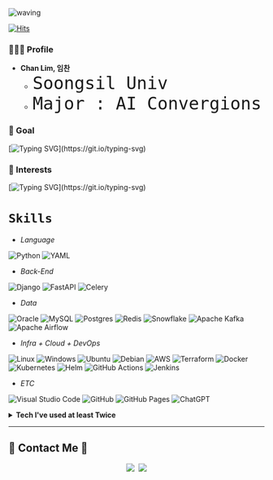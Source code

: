  
![waving](https://capsule-render.vercel.app/api?type=waving&height=240&text=LimChan&fontAlign=24&fontAlignY=40&color=gradient)  

[![Hits](https://hits.seeyoufarm.com/api/count/incr/badge.svg?url=https%3A%2F%2Fgithub.com%2FChanLim-BD%2Fhit-counter&count_bg=%2379C83D&title_bg=%23555555&icon=&icon_color=%23E7E7E7&title=hits&edge_flat=false)](https://hits.seeyoufarm.com) 


### 🧑🏻‍💻 Profile
* <b>Chan Lim, 임찬</b>
  * <span style="font-size:40px">`Soongsil Univ`</span>
  * <span style="font-size:40px">`Major : AI Convergions`</span>
  


### 🌱 Goal <br>

[![Typing SVG](https://readme-typing-svg.demolab.com?font=Fira+Code&weight=700&size=40&pause=1000&color=0983F7&background=7D9B9C22&vCenter=true&repeat=false&width=2200&lines=Snowflake+Engineer+-%3E+Python+Backend+Developer+and+DevOps+Engineer+on+Cloud+Infrastructure.)](https://git.io/typing-svg)

### 🌱 Interests <br>

[![Typing SVG](https://readme-typing-svg.demolab.com?font=Fira+Code&weight=700&size=26&letterSpacing=&pause=1000&color=0983F7&background=7D9B9C22&vCenter=true&repeat=false&width=1230&lines=interested+in+%60DevOps%60+and+%60Backend%60+based+on+Python+Django%2C+DRF+(and+FastAPI).)](https://git.io/typing-svg)



# `Skills`
  
  - _Language_
  
  ![Python](https://img.shields.io/badge/Python-3776AB?logo=python&logoColor=fff)
  ![YAML](https://img.shields.io/badge/YAML-CB171E?logo=yaml&logoColor=fff)

  
  - _Back-End_

  ![Django](https://img.shields.io/badge/Django-%23092E20.svg?logo=django&logoColor=white)
  ![FastAPI](https://img.shields.io/badge/FastAPI-009485.svg?logo=fastapi&logoColor=white)
  ![Celery](https://img.shields.io/badge/Celery-37814A.svg?&logo=Celery&logoColor=white">)

  
  
  - _Data_

  ![Oracle](https://custom-icon-badges.demolab.com/badge/Oracle-F80000?logo=oracle&logoColor=fff)
  ![MySQL](https://img.shields.io/badge/MySQL-4479A1?logo=mysql&logoColor=fff)
  ![Postgres](https://img.shields.io/badge/Postgres-%23316192.svg?logo=postgresql&logoColor=white)
  ![Redis](https://img.shields.io/badge/Redis-%23DD0031.svg?logo=redis&logoColor=white)
  ![Snowflake](https://img.shields.io/badge/Snowflake-29B5E8?style=flat&logo=Snowflake&logoColor=white)
  ![Apache Kafka](https://img.shields.io/badge/Apache_Kafka-231F20?logo=Apachekafka&logoColor=white)
  ![Apache Airflow](https://img.shields.io/badge/Apache_Airflow-017CEE?logo=Apacheairflow&logoColor=white)
 
  - _Infra + Cloud + DevOps_

  ![Linux](https://img.shields.io/badge/Linux-FCC624?logo=linux&logoColor=black)
  ![Windows](https://custom-icon-badges.demolab.com/badge/Windows-0078D6?logo=windows11&logoColor=white)
  ![Ubuntu](https://img.shields.io/badge/Ubuntu-E95420?logo=ubuntu&logoColor=white)
  ![Debian](https://img.shields.io/badge/Debian-A81D33?logo=debian&logoColor=fff)
  ![AWS](https://img.shields.io/badge/AWS-%23FF9900.svg?logo=amazon-web-services&logoColor=white)
  ![Terraform](https://img.shields.io/badge/Terraform-844FBA?logo=terraform&logoColor=fff)
  ![Docker](https://img.shields.io/badge/Docker-2496ED?logo=docker&logoColor=fff)
  ![Kubernetes](https://img.shields.io/badge/Kubernetes-326CE5?logo=kubernetes&logoColor=fff)
  ![Helm](https://img.shields.io/badge/Helm-0F1689?logo=helm&logoColor=fff)
  ![GitHub Actions](https://img.shields.io/badge/GitHub_Actions-2088FF?logo=github-actions&logoColor=white)
  ![Jenkins](https://img.shields.io/badge/Jenkins-D24939?logo=jenkins&logoColor=white)
  
  - _ETC_
  
  ![Visual Studio Code](https://custom-icon-badges.demolab.com/badge/Visual%20Studio%20Code-0078d7.svg?logo=vsc&logoColor=white)
  ![GitHub](https://img.shields.io/badge/GitHub-%23121011.svg?logo=github&logoColor=white)
  ![GitHub Pages](https://img.shields.io/badge/GitHub%20Pages-121013?logo=github&logoColor=white)
  ![ChatGPT](https://img.shields.io/badge/ChatGPT-74aa9c?logo=openai&logoColor=white)
  

<details markdown="1">
<summary><strong> Tech I've used at least Twice </strong></summary>

![C](https://img.shields.io/badge/C-00599C?logo=c&logoColor=white)
![C++](https://img.shields.io/badge/C++-%2300599C.svg?logo=c%2B%2B&logoColor=white)
![Go](https://img.shields.io/badge/Go-%2300ADD8.svg?&logo=go&logoColor=white)
![Java](https://img.shields.io/badge/Java-%23ED8B00.svg?logo=openjdk&logoColor=white)
![JavaScript](https://img.shields.io/badge/JavaScript-F7DF1E?logo=javascript&logoColor=000)
![NodeJS](https://img.shields.io/badge/Node.js-6DA55F?logo=node.js&logoColor=white)
![React](https://img.shields.io/badge/React-%2320232a.svg?logo=react&logoColor=%2361DAFB)
![SQLite](https://img.shields.io/badge/SQLite-%2307405e.svg?logo=sqlite&logoColor=white)
![Flask](https://img.shields.io/badge/Flask-000?logo=flask&logoColor=fff)
![Travis CI](https://img.shields.io/badge/Travis%20CI-3EAAAF?logo=travisci&logoColor=fff)
![MongoDB](https://img.shields.io/badge/MongoDB-%234ea94b.svg?logo=mongodb&logoColor=white)
![Microsoft Azure](https://custom-icon-badges.demolab.com/badge/Microsoft%20Azure-0089D6?logo=msazure&logoColor=white)
![Google Cloud](https://img.shields.io/badge/Google%20Cloud-%234285F4.svg?logo=google-cloud&logoColor=white)

</details>
  
---


## 🌈 Contact Me 🌈
<p align="center">
  <a href="https://www.instagram.com/ilnnchxnn/"><img src="https://img.shields.io/badge/Instagram-E4405F?style=for-thebadge&logo=Instagram&logoColor=white&link=https://www.instagram.com/j_nini99/"/></a>&nbsp
  <a href="mailto:linsay070@gmail.com"><img src="https://img.shields.io/badge/Gmail-d14836?style=for-thebadge&logo=Gmail&logoColor=white&link=linsay070@gmail.com"/></a>
</p>
   <br/>
   
<br/>

<!--![Footer](https://capsule-render.vercel.app/api?type=waving&color=auto&height=200&section=footer)-->

